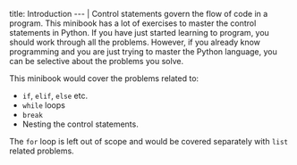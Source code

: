 title: Introduction
--- |
  Control statements govern the flow of code in a program. This minibook has a lot of exercises to master the control statements in Python. If you have just started learning to program, you should work through all the problems. However, if you already know programming and you are just trying to master the Python language, you can be selective about the problems you solve.

  This minibook would cover the problems related to:
  * `if`, `elif`, `else` etc.
  * `while` loops
  * `break`
  * Nesting the control statements.

  The `for` loop is left out of scope and would be covered separately with `list` related problems.
